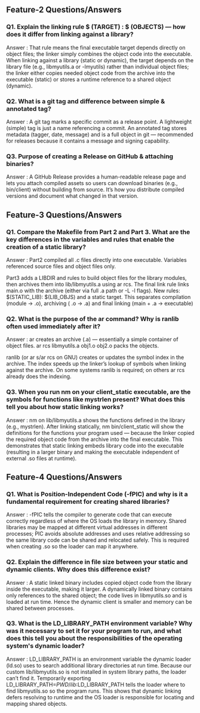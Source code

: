 


## Feature-2 Questions/Answers

### Q1. Explain the linking rule $ (TARGET) : $ (OBJECTS) — how does it differ from linking against a library?

Answer : That rule means the final executable target depends directly on object files; the linker simply combines the object code into the executable. When linking against a library (static or dynamic), the target depends on the library file (e.g., libmyutils.a or -lmyutils) rather than individual object files; the linker either copies needed object code from the archive into the executable (static) or stores a runtime reference to a shared object (dynamic).


### Q2. What is a git tag and difference between simple & annotated tag?

Answer :  A git tag marks a specific commit as a release point. A lightweight (simple) tag is just a name referencing a commit. An annotated tag stores metadata (tagger, date, message) and is a full object in git — recommended for releases because it contains a message and signing capability.


### Q3. Purpose of creating a Release on GitHub & attaching binaries?

Answer :  A GitHub Release provides a human-readable release page and lets you attach compiled assets so users can download binaries (e.g., bin/client) without building from source. It’s how you distribute compiled versions and document what changed in that version.


## Feature-3 Questions/Answers

### Q1. Compare the Makefile from Part 2 and Part 3. What are the key differences in the variables and rules that enable the creation of a static library?

Answer : Part2 compiled all .c files directly into one executable. Variables referenced source files and object files only.

Part3 adds a LIBDIR and rules to build object files for the library modules, then archives them into lib/libmyutils.a using ar rcs. The final link rule links main.o with the archive (either via full .a path or -L -l flags). New rules: $(STATIC_LIB): $(LIB_OBJS) and a static target. This separates compilation (module → .o), archiving ( .o → .a) and final linking (main + .a → executable)

### Q2. What is the purpose of the ar command? Why is ranlib often used immediately after it? 

Answer :  ar creates an archive (.a) — essentially a simple container of object files. ar rcs libmyutils.a obj1.o obj2.o packs the objects.

ranlib (or ar s/ar rcs on GNU) creates or updates the symbol index in the archive. The index speeds up the linker’s lookup of symbols when linking against the archive. On some systems ranlib is required; on others ar rcs already does the indexing.

### Q3. When you run nm on your client_static executable, are the symbols for functions like mystrlen present? What does this tell you about how static linking works? 

Answer : nm on lib/libmyutils.a shows the functions defined in the library (e.g., mystrlen). After linking statically, nm bin/client_static will show the definitions for the functions your program used — because the linker copied the required object code from the archive into the final executable. This demonstrates that static linking embeds library code into the executable (resulting in a larger binary and making the executable independent of external .so files at runtime).


## Feature-4 Questions/Answers

### Q1. What is Position-Independent Code (-fPIC) and why is it a fundamental requirement for creating shared libraries? 

Answer : -fPIC tells the compiler to generate code that can execute correctly regardless of where the OS loads the library in memory. Shared libraries may be mapped at different virtual addresses in different processes; PIC avoids absolute addresses and uses relative addressing so the same library code can be shared and relocated safely. This is required when creating .so so the loader can map it anywhere.

### Q2. Explain the difference in file size between your static and dynamic clients. Why does this difference exist? 

Answer : A static linked binary includes copied object code from the library inside the executable, making it larger. A dynamically linked binary contains only references to the shared object; the code lives in libmyutils.so and is loaded at run time. Hence the dynamic client is smaller and memory can be shared between processes.

### Q3. What is the LD_LIBRARY_PATH environment variable? Why was it necessary to set it for your program to run, and what does this tell you about the responsibilities of the operating system's dynamic loader? 

Answer : LD_LIBRARY_PATH is an environment variable the dynamic loader (ld.so) uses to search additional library directories at run time. Because our custom lib/libmyutils.so is not installed in system library paths, the loader can’t find it. Temporarily exporting LD_LIBRARY_PATH=$PWD/lib:$LD_LIBRARY_PATH tells the loader where to find libmyutils.so so the program runs. This shows that dynamic linking defers resolving to runtime and the OS loader is responsible for locating and mapping shared objects.
